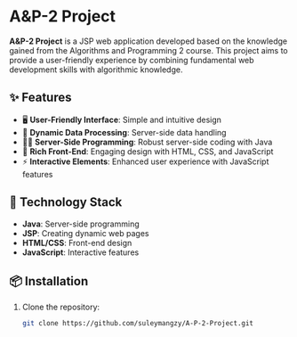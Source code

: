 # A&P-2 Project

**A&P-2 Project** is a JSP web application developed based on the knowledge gained from the Algorithms and Programming 2 course. This project aims to provide a user-friendly experience by combining fundamental web development skills with algorithmic knowledge.

## ✨ Features

- 🖥️ **User-Friendly Interface**: Simple and intuitive design
- 🚀 **Dynamic Data Processing**: Server-side data handling
- 🧑‍💻 **Server-Side Programming**: Robust server-side coding with Java
- 🎨 **Rich Front-End**: Engaging design with HTML, CSS, and JavaScript
- ⚡ **Interactive Elements**: Enhanced user experience with JavaScript features

## 🔧 Technology Stack

- **Java**: Server-side programming
- **JSP**: Creating dynamic web pages
- **HTML/CSS**: Front-end design
- **JavaScript**: Interactive features

## 📦 Installation

1. Clone the repository:
   ```bash
   git clone https://github.com/suleymangzy/A-P-2-Project.git

